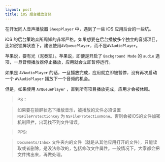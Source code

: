 ```yaml
---
layout: post
title: iOS 后台播放音频
---
```

在开发同人音声播放器 `SheepPlayer` 中，遇到了一些 iOS 应用后台的一些坑。

iOS 的后台策略众所周知的非常严格，如果想要在后台播放多个独立的音频项目，比如说锁屏状态下，建议使用`AVQueuePlayer`，而不是`AVAudioPlayer`。

苹果说，要有光（泥奏凯）。苹果说，即便是开启了 `Background Mode` 的 `audio` 选项，一旦音频播放器停止播放，应用就会立即暂停运行。

如果是 `AVAudioPlayer` 的话，一旦播放完成，应用就立即被暂停，没有再次启动一个 `AVAudioPlayer` 播放下一个音频的机会。

但是，如果使用 `AVQueuePlayer` ，直到所有项目播放完成，应用才会被休眠。

> PS：

> 如果要在锁屏状态下播放音乐，被播放的文件必须设置 `NSFileProtectionKey` 为 `NSFileProtectionNone`。否则会被iOS的文件加密机制阻拦，出现找不到文件错误。

> PPS:

> `Documents/Inbox` 文件夹内的文件（就是从其他应用打开的文件），只能读取或者删除，是没法修改的，包括修改文件属性。一般情况下，大家都会把文件拷出来，再做处理。
